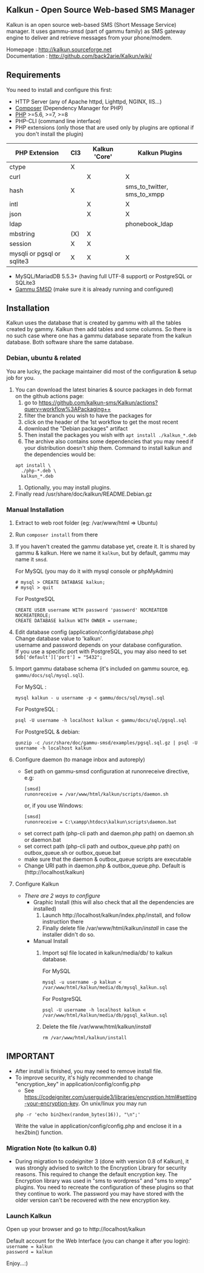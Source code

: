 ## Kalkun - Open Source Web-based SMS Manager
Kalkun is an open source web-based SMS (Short Message Service) manager. It uses gammu-smsd (part of gammu family) as SMS gateway engine to deliver and retrieve messages from your phone/modem.

Homepage : http://kalkun.sourceforge.net  
Documentation : http://github.com/back2arie/Kalkun/wiki/

## Requirements
You need to install and configure this first:
* HTTP Server (any of Apache httpd, Lighttpd, NGINX, IIS...)
* [Composer](https://getcomposer.org/) (Dependency Manager for PHP)
* [PHP](https://www.php.net) >=5.6, >=7, >=8
* PHP-CLI (command line interface)
* PHP extensions (only those that are used only by plugins are optional if you don't install the plugin)

| PHP Extension                   | CI3                             | Kalkun 'Core'                   | Kalkun Plugins                  |
| ------------------------------- | ------------------------------- | ------------------------------- | ------------------------------- |
| ctype                           | X                               |                                 |                                 |
| curl                            |                                 | X                               | X                               |
| hash                            | X                               |                                 | sms\_to\_twitter, sms\_to\_xmpp |
| intl                            |                                 | X                               | X                               |
| json                            |                                 | X                               | X                               |
| ldap                            |                                 |                                 | phonebook\_ldap                 |
| mbstring                        | (X)                             | X                               |                                 |
| session                         | X                               | X                               |                                 |
| mysqli or pgsql or sqlite3      | X                               | X                               | X                               |

* MySQL/MariadDB 5.5.3+ (having full UTF-8 support) or PostgreSQL or SQLite3
* [Gammu SMSD](https://wammu.eu/smsd/) (make sure it is already running and configured)

## Installation

Kalkun uses the database that is created by gammu with all the tables created by gammy. Kalkun then add tables and some columns. So there is no such case where one has a gammu database separate from the kalkun database. Both software share the same database.

### Debian, ubuntu & related

You are lucky, the package maintainer did most of the configuration & setup job for you.

1. You can download the latest binaries & source packages in deb format on the
github actions page:
    1. go to https://github.com/kalkun-sms/Kalkun/actions?query=workflow%3APackaging++
    1. filter the branch you wish to have the packages for
    1. click on the header of the 1st workflow to get the most recent
    1. download the "Debian packages" artifact
    1. Then install the packages you wish with `apt install ./kalkun_*.deb`
    1. The archive also contains some dependencies that you may need if your distribution doesn't ship them. Command to install kalkun and the dependencies would be:
    ```
    apt install \
      ./php-*.deb \
      kalkun_*.deb
    ```
    1. Optionally, you may install plugins.
1. Finally read /usr/share/doc/kalkun/README.Debian.gz

### Manual Installation

1. Extract to web root folder (eg: /var/www/html => Ubuntu)
1. Run `composer install` from there
1. If you haven't created the gammu database yet, create it. It is shared by gammu & kalkun. Here we name it `kalkun`, but by default, gammu may name it `smsd`.

   For MySQL (you may do it with mysql console or phpMyAdmin)
     ```
     # mysql > CREATE DATABASE kalkun;
     # mysql > quit
     ```
   For PostgreSQL
    ```
    CREATE USER username WITH password 'password' NOCREATEDB NOCREATEROLE;
    CREATE DATABASE kalkun WITH OWNER = username;
    ```
1. Edit database config (application/config/database.php)  
   Change database value to 'kalkun'.  
   username and password depends on your database configuration.  
   If you use a specific port with PostgreSQL, you may also need to set
   `$db['default']['port'] = "5432";`

1. Import gammu database schema (it's included on gammu source, eg. `gammu/docs/sql/mysql.sql`).

    For MySQL : 
    ```
    mysql kalkun - u username -p < gammu/docs/sql/mysql.sql
    ```
    For PostgreSQL : 
    ```
    psql -U username -h localhost kalkun < gammu/docs/sql/pgsql.sql
    ```
    For PostgreSQL & debian:
    ```
    gunzip -c /usr/share/doc/gammu-smsd/examples/pgsql.sql.gz | psql -U username -h localhost kalkun
    ```
1. Configure daemon (to manage inbox and autoreply)
   -  Set path on gammu-smsd configuration at runonreceive directive, e.g:
      ```
      [smsd]
      runonreceive = /var/www/html/kalkun/scripts/daemon.sh
      ```
      or, if you use Windows:
      ```
      [smsd]
      runonreceive = C:\xampp\htdocs\kalkun\scripts\daemon.bat
      ```
   - set correct path (php-cli path and daemon.php path) on daemon.sh or daemon.bat
   - set correct path (php-cli path and outbox_queue.php path) on outbox_queue.sh or outbox_queue.bat
   - make sure that the daemon & outbox_queue scripts are executable
   - Change URI path in daemon.php & outbox_queue.php. Default is (http://localhost/kalkun)
1. Configure Kalkun
    - _There are 2 ways to configure_
        - Graphic Install (this will also check that all the dependencies are installed)  
          1. Launch http://localhost/kalkun/index.php/install, and follow instruction there
          1. Finally delete file /var/www/html/kalkun/*install* in case the installer didn't do so.
        - Manual Install 
          1. Import sql file located in kalkun/media/db/ to kalkun database.
        
             For MySQL
             ```
             mysql -u username -p kalkun < /var/www/html/kalkun/media/db/mysql_kalkun.sql
             ```
             For PostgreSQL
             ```
             psql -U username -h localhost kalkun < /var/www/html/kalkun/media/db/pgsql_kalkun.sql
             ```
           2. Delete the file /var/www/html/kalkun/*install* 
           
              `rm /var/www/html/kalkun/install`

## IMPORTANT
  * After install is finished, you may need to remove install file.
  * To improve security, it's higly recommended to change "encryption_key" in application/config/config.php
    - See https://codeigniter.com/userguide3/libraries/encryption.html#setting-your-encryption-key. On unix/linux you may run
    ```
    php -r 'echo bin2hex(random_bytes(16)), "\n";'
    ```
    Write the value in application/config/config.php and enclose it in a hex2bin() function.

### Migration Note (to kalkun 0.8)
  * During migration to codeigniter 3 (done with version 0.8 of Kalkun), it was strongly advised to switch to the Encryption Library for security reasons. This required to change the default encryption key. The Encryption library was used in "sms to wordpress" and "sms to xmpp" plugins. You need to recreate the configuration of these plugins so that they continue to work.
  The password you may have stored with the older version can't be recovered with the new encryption key.

### Launch Kalkun
Open up your browser and go to http://localhost/kalkun

Default account for the Web Interface (you can change it after you login):  
`username = kalkun`  
`password = kalkun`

Enjoy...:)
